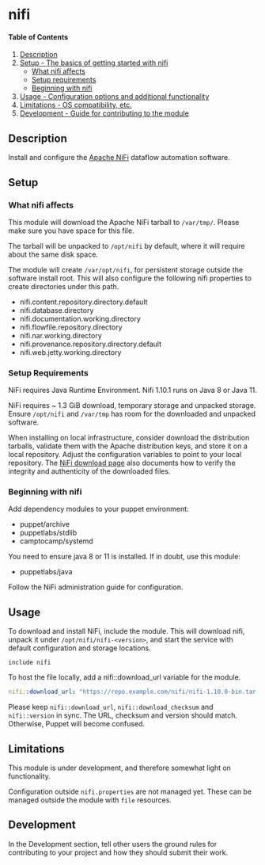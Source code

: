# nifi

#### Table of Contents

1. [Description](#description)
2. [Setup - The basics of getting started with nifi](#setup)
    * [What nifi affects](#what-nifi-affects)
    * [Setup requirements](#setup-requirements)
    * [Beginning with nifi](#beginning-with-nifi)
3. [Usage - Configuration options and additional functionality](#usage)
4. [Limitations - OS compatibility, etc.](#limitations)
5. [Development - Guide for contributing to the module](#development)

## Description

Install and configure the [Apache NiFi](https://nifi.apache.org/)
dataflow automation software.

## Setup

### What nifi affects

This module will download the Apache NiFi tarball to `/var/tmp/`.
Please make sure you have space for this file.

The tarball will be unpacked to `/opt/nifi` by default, where it will
require about the same disk space.

The module will create `/var/opt/nifi`, for persistent storage outside
the software install root. This will also configure the following nifi
properties to create directories under this path.

* nifi.content.repository.directory.default
* nifi.database.directory
* nifi.documentation.working.directory
* nifi.flowfile.repository.directory
* nifi.nar.working.directory
* nifi.provenance.repository.directory.default
* nifi.web.jetty.working.directory

### Setup Requirements

NiFi requires Java Runtime Environment. Nifi 1.10.1 runs on Java 8 or
Java 11.

NiFi requires ~ 1.3 GiB download, temporary storage and unpacked
storage. Ensure `/opt/nifi` and `/var/tmp` has room for the downloaded
and unpacked software.

When installing on local infrastructure, consider download the
distribution tarballs, validate them with the Apache distribution
keys, and store it on a local repository. Adjust the configuration
variables to point to your local repository. The [NiFi download
page](https://nifi.apache.org/download.html) also documents how to
verify the integrity and authenticity of the downloaded files.

### Beginning with nifi

Add dependency modules to your puppet environment:

* puppet/archive
* puppetlabs/stdlib
* camptocamp/systemd

You need to ensure java 8 or 11 is installed. If in doubt, use this module:

* puppetlabs/java

Follow the NiFi administration guide for configuration.

## Usage

To download and install NiFi, include the module. This will download
nifi, unpack it under `/opt/nifi/nifi-<version>`, and start the
service with default configuration and storage locations.

```puppet
include nifi
```

To host the file locally, add a nifi::download_url variable for the
module.

```yaml
nifi::download_url: "https://repo.example.com/nifi/nifi-1.10.0-bin.tar.gz"
```

Please keep `nifi::download_url`, `nifi::download_checksum` and
`nifi::version` in sync. The URL, checksum and version should match.
Otherwise, Puppet will become confused.

## Limitations

This module is under development, and therefore somewhat light on
functionality.

Configuration outside `nifi.properties` are not managed yet. These can
be managed outside the module with `file` resources.

## Development

In the Development section, tell other users the ground rules for
contributing to your project and how they should submit their work.
